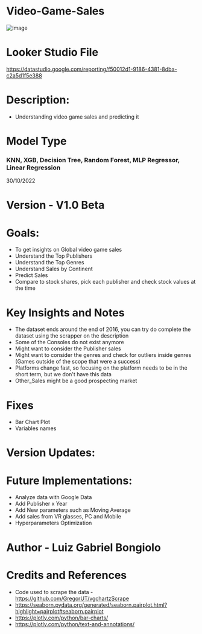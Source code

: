 # Video-Game-Sales
![image](https://user-images.githubusercontent.com/26913367/200947233-4f2a2f31-3507-4cb2-be49-5551b85cc0aa.png)

# Looker Studio File 
https://datastudio.google.com/reporting/f50012d1-9186-4381-8dba-c2a5d1f5e388


# Description:
- Understanding video game sales and predicting it

# Model Type 
### KNN, XGB, Decision Tree, Random Forest, MLP Regressor, Linear Regression
30/10/2022

# Version - V1.0 Beta


# Goals:
- To get insights on Global video game sales
- Understand the Top Publishers
- Understand the Top Genres
- Understand Sales by Continent 
- Predict Sales 
- Compare to stock shares, pick each publisher and check stock values at the time 



# Key Insights and Notes
- The dataset ends around the end of 2016, you can try do complete the dataset using the scrapper on the description 
- Some of the Consoles do not exist anymore
- Might want to consider the Publisher sales 
- Might want to consider the genres and check for outliers inside genres (Games outside of the scope that were a success)
- Platforms change fast, so focusing on the platform needs to be in the short term, but we don't have this data 
- Other_Sales might be a good prospecting market 


# Fixes
- Bar Chart Plot
- Variables names 



# Version Updates:
 


# Future Implementations: 
- Analyze data with Google Data 
- Add Publisher x Year
- Add New parameters such as Moving Average
- Add sales from VR glasses, PC and Mobile 
- Hyperparameters Optimization 


# Author - Luiz Gabriel Bongiolo

# Credits and References 
- Code used to scrape the data - https://github.com/GregorUT/vgchartzScrape
- https://seaborn.pydata.org/generated/seaborn.pairplot.html?highlight=pairplot#seaborn.pairplot
- https://plotly.com/python/bar-charts/
- https://plotly.com/python/text-and-annotations/

